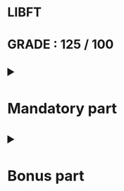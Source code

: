 <h1> LIBFT <h1>

GRADE : 125 / 100


<details>
<summary><h3>Mandatory part</h3></summary>

To begin, I had to redo a set of functions from the libc. The functions have the
same prototypes and implement the same behaviors as the originals. They comply
with the way they are defined in their man.

Markups : 
* isalpha
* isdigit
* isalnum
* isascii
* isprint
* strlen
* memset
* bzero
* memcpy
* memmove
* strlcpy
* strlcat
* toupper
* tolower
* strchr
* strrchr
* strncmp
* memchr
* memcmp
* strnstr
* atoi
* calloc
* strdup

In this second part, I had to develop a set of functions that are either not in the libc,
or that are part of it but in a different form : 

Markups : 
* ft_substr
* ft_strjoin
* ft_strtrim
* ft_split
* ft_itoa
* ft_strmapi
* ft_striteri
* ft_putchar_fd
* ft_putstr_fd
* ft_putendl_fd
* ft_putnbr_fd

</details>

<details>
<summary><h3>Bonus part</h3></summary>

Implement the following functions in order to manipulate lists : 

Markups :
* ft_lstnew
* ft_lstadd_front
* ft_lstsize
* ft_lstlast
* ft_lstadd_back
* ft_lstdelone
* ft_lstclear
* ft_lstiter
* ft_lstmap

</details>
